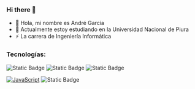 ### Hi there 👋
- 🌱 Hola, mi nombre es André García
- 🔭 Actualmente estoy estudiando en la Universidad Nacional de Piura
- ⚡ La carrera de Ingeniería Informática

### Tecnologías:
![Static Badge](https://img.shields.io/badge/PostgreSQL-%230064a5?style=for-the-badge&logo=postgresql&logoColor=white&labelColor=black)
![Static Badge](https://img.shields.io/badge/java-Java-ED1D25?style=for-the-badge&logoColor=white&labelColor=black)
![Static Badge](https://img.shields.io/badge/React-61DBFB?style=for-the-badge&logo=react&logoColor=white&labelColor=black)

[![JavaScript](https://img.shields.io/badge/JavaScript-F7DF1E?style=for-the-badge&logo=javascript&logoColor=white&labelColor=101010)]()
![Static Badge](https://img.shields.io/badge/MicrosoftSQLServer-%23CC2927?style=for-the-badge&logo=microsoftsqlserver&logoColor=white&labelColor=black)


<!--
**AndreGarT/AndreGarT** is a ✨ _special_ ✨ repository because its `README.md` (this file) appears on your GitHub profile.

Here are some ideas to get you started:

- 🔭 I’m currently working on ...
- 🌱 I’m currently learning ...
- 👯 I’m looking to collaborate on ...
- 🤔 I’m looking for help with ...
- 💬 Ask me about ...
- 📫 How to reach me: ...
- 😄 Pronouns: ...
- ⚡ Fun fact: ...
-->
